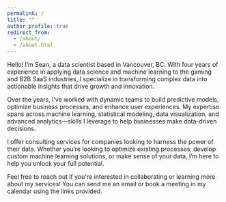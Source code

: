 ```yaml
---
permalink: /
title: ""
author_profile: true
redirect_from: 
  - /about/
  - /about.html
---
```


Hello! I’m Sean, a data scientist based in Vancouver, BC. With four years of experience in applying data science and machine learning to the gaming and B2B SaaS industries, I specialize in transforming complex data into actionable insights that drive growth and innovation.

Over the years, I’ve worked with dynamic teams to build predictive models, optimize business processes, and enhance user experiences. My expertise spans across machine learning, statistical modeling, data visualization, and advanced analytics—skills I leverage to help businesses make data-driven decisions.

I offer consulting services for companies looking to harness the power of their data. Whether you’re looking to optimize existing processes, develop custom machine learning solutions, or make sense of your data, I’m here to help you unlock your full potential.

Feel free to reach out if you're interested in collaborating or learning more about my services!
You can send me an email or book a meeting in my calendar using the links provided.